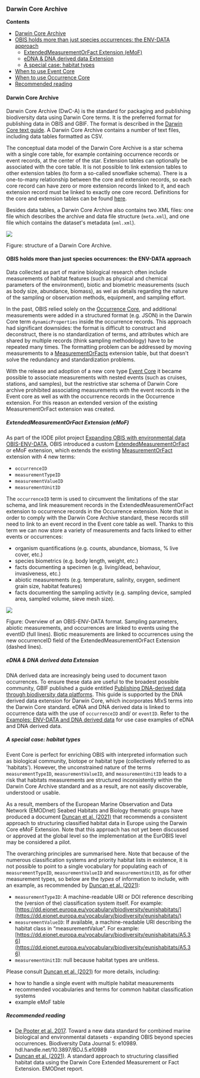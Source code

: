 ### Darwin Core Archive

**Contents**

- [Darwin Core Archive](#darwin-core-archive)
- [OBIS holds more than just species occurrences: the ENV-DATA approach](#obis-holds-more-than-just-species-occurrences-the-env-data-approach)
  - [ExtendedMeasurementOrFact Extension (eMoF)](#extendedmeasurementorfact-extension-emof)
  - [eDNA & DNA derived data Extension](#edna-dna-derived-data-extension)
  - [A special case: habitat types](#a-special-case-habitat-types)
- [When to use Event Core](#when-to-use-event-core)
- [When to use Occurrence Core](#when-to-use-occurrence-core)
- [Recommended reading](#recommended-reading)

#### Darwin Core Archive

Darwin Core Archive (DwC-A) is the standard for packaging and publishing biodiversity data using Darwin Core terms. It is the preferred format for publishing data in OBIS and GBIF. The format is described in the [Darwin Core text guide](https://dwc.tdwg.org/text/). A Darwin Core Archive contains a number of text files, including data tables formatted as CSV.

The conceptual data model of the Darwin Core Archive is a star schema with a single core table, for example containing occurrence records or event records, at the center of the star. Extension tables can optionally be associated with the core table. It is not possible to link extension tables to other extension tables (to form a so-called snowflake schema). There is a one-to-many relationship between the core and extension records, so each core record can have zero or more extension records linked to it, and each extension record must be linked to exactly one core record. Definitions for the core and extension tables can be found [here](http://rs.gbif.org/).

Besides data tables, a Darwin Core Archive also contains two XML files: one file which describes the archive and data file structure (`meta.xml`), and one file which contains the dataset's metadata (`eml.xml`).

<img src="images/dwca.png" class="img-responsive img-responsive-50"/>
<p class="caption-50">Figure: structure of a Darwin Core Archive.</p>

#### OBIS holds more than just species occurrences: the ENV-DATA approach

Data collected as part of marine biological research often include measurements of habitat features (such as physical and chemical parameters of the environment), biotic and biometric measurements (such as body size, abundance, biomass), as wel as details regarding the nature of the sampling or observation methods, equipment, and sampling effort.

In the past, OBIS relied solely on the [Occurrence Core](http://rs.gbif.org/core/dwc_occurrence_2015-07-02.xml), and additional measurements were added in a structured format (e.g. JSON) in the Darwin Core term `dynamicProperties` inside the occurrence records. This approach had significant downsides: the format is difficult to construct and deconstruct, there is no standardization of terms, and attributes which are shared by multiple records (think sampling methodology) have to be repeated many times. The formatting problem can be addressed by moving measurements to a [MeasurementOrFacts](http://rs.gbif.org/extension/dwc/measurements_or_facts.xml) extension table, but that doesn't solve the redundancy and standardization problems.

With the release and adoption of a new core type [Event Core](http://rs.gbif.org/core/dwc_event_2015_05_29.xml) it became possible to associate measurements with nested events (such as cruises, stations, and samples), but the restrictive star schema of Darwin Core archive prohibited associating measurements with the event records in the Event core as well as with the occurrence records in the Occurrence extension. For this reason an extended version of the existing MeasurementOrFact extension was created.

##### ExtendedMeasurementOrFact Extension (eMoF)

As part of the IODE pilot project [Expanding OBIS with environmental data OBIS-ENV-DATA](https://www.iode.org/index.php?option=com_content&view=article&id=463&Itemid=100200), OBIS introduced a custom [ExtendedMeasurementOrFact](http://rs.gbif.org/extension/obis/extended_measurement_or_fact.xml) or eMoF extension, which extends the existing [MeasurementOrFact](http://rs.gbif.org/extension/dwc/measurements_or_facts.xml) extension with 4 new terms:

- `occurrenceID`
- `measurementTypeID`
- `measurementValueID`
- `measurementUnitID`

The `occurrenceID` term is used to circumvent the limitations of the star schema, and link measurement records in the ExtendedMeasurementOrFact extension to occurrence records in the Occurrence extension. Note that in order to comply with the Darwin Core Archive standard, these records still need to link to an event record in the Event core table as well. Thanks to this term we can now store a variety of measurements and facts linked to either events or occurrences:

- organism quantifications (e.g. counts, abundance, biomass, % live cover, etc.)
- species biometrics (e.g. body length, weight, etc.)
- facts documenting a specimen (e.g. living/dead, behaviour, invasiveness, etc.)
- abiotic measurements (e.g. temperature, salinity, oxygen, sediment grain size, habitat features)
- facts documenting the sampling activity (e.g. sampling device, sampled area, sampled volume, sieve mesh size).

<img src="images/EventCoreSchema.png" class="img-responsive img-responsive-50"/>
<p class="caption-50">Figure: Overview of an OBIS-ENV-DATA format. Sampling parameters, abiotic measurements, and occurrences are linked to events using the eventID (full lines). Biotic measurements are linked to occurrences using the new occurrenceID field of the ExtendedMeasurementOrFact Extension (dashed lines).</p>

##### eDNA & DNA derived data Extension

DNA derived data are increasingly being used to document taxon occurrences. To ensure these data are useful to the broadest possible community, GBIF published a guide entitled [Publishing DNA-derived data through biodiversity data platforms](https://docs.gbif-uat.org/publishing-dna-derived-data/1.0/en/). This guide is supported by the DNA derived data extension for Darwin Core, which incorporates MIxS terms into the Darwin Core standard. eDNA and DNA derived data is linked to occurrence data with the use of `occurrenceID` and/ or `eventID`. Refer to the [Examples: ENV-DATA and DNA derived data](examples#edna-dna-derived-data.html) for use case examples of eDNA and DNA derived data. 

##### A special case: habitat types

Event Core is perfect for enriching OBIS with interpreted information such as biological community, biotope or habitat type (collectively referred to as 'habitats'). However, the unconstrained nature of the terms `measurementTypeID`, `measurementValueID`, and `measurementUnitID` leads to a risk that habitats measurements are structured inconsistently within the Darwin Core Archive standard and as a result, are not easily discoverable, understood or usable.

As a result, members of the European Marine Observation and Data Network (EMODnet) Seabed Habitats and Biology thematic groups have produced a document [Duncan et al. (2021)](https://www.emodnet-seabedhabitats.eu/resources/documents-and-outreach/#h3298bcd0a15741a8a0ac1c8b4576f7c5) that recommends a consistent approach to structuring classified habitat data in Europe using the Darwin Core eMoF Extension. Note that this approach has not yet been discussed or approved at the global level so the implementation at the EurOBIS level may be considered a pilot.

The overarching principles are summarised here. Note that because of the numerous classification systems and priority habitat lists in existence, it is not possible to point to a single vocabulary for populating each of `measurementTypeID`, `measurementValueID` and `measurementUnitID`, as for other measurement types, so below are the *types* of information to include, with an example, as recommended by [Duncan et al. (2021)](https://www.emodnet-seabedhabitats.eu/resources/documents-and-outreach/#h3298bcd0a15741a8a0ac1c8b4576f7c5):

- `measurementTypeID`: A machine-readable URI or DOI reference describing the (version of the) classification system itself. For example: [https://dd.eionet.europa.eu/vocabulary/biodiversity/eunishabitats/](https://dd.eionet.europa.eu/vocabulary/biodiversity/eunishabitats/)
- `measurementValueID`: If available, a machine-readable URI describing the habitat class in “measurementValue”. For example: [https://dd.eionet.europa.eu/vocabulary/biodiversity/eunishabitats/A5.36](https://dd.eionet.europa.eu/vocabulary/biodiversity/eunishabitats/A5.36)
- `measurementUnitID`: null because habitat types are unitless.

Please consult [Duncan et al. (2021)](https://www.emodnet-seabedhabitats.eu/resources/documents-and-outreach/#h3298bcd0a15741a8a0ac1c8b4576f7c5) for more details, including:
- how to handle a single event with multiple habitat measurements
- recommended vocabularies and terms for common habitat classification systems
- example eMoF table 

##### Recommended reading

* [De Pooter et al. 2017](https://bdj.pensoft.net/articles.php?id=10989). Toward a new data standard for combined marine biological and environmental datasets - expanding OBIS beyond species occurrences. Biodiversity Data Journal 5: e10989. hdl.handle.net/10.3897/BDJ.5.e10989
* [Duncan et al. (2021)](https://www.emodnet-seabedhabitats.eu/resources/documents-and-outreach/#h3298bcd0a15741a8a0ac1c8b4576f7c5). A standard approach to structuring classified habitat data using the Darwin Core Extended Measurement or Fact Extension. EMODnet report.

